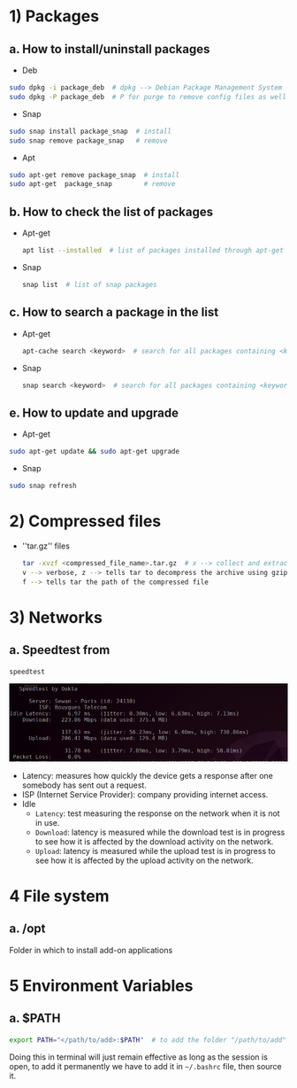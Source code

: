 # 1) Packages
## a. How to install/uninstall packages
- Deb
```bash
sudo dpkg -i package_deb  # dpkg --> Debian Package Management System
sudo dpkg -P package_deb  # P for purge to remove config files as well
```
- Snap
```bash
sudo snap install package_snap  # install
sudo snap remove package_snap   # remove
```
- Apt
```bash
sudo apt-get remove package_snap  # install 
sudo apt-get  package_snap        # remove
```
## b. How to check the list of packages
- Apt-get
    ```bash
    apt list --installed  # list of packages installed through apt-get
    ```
- Snap
    ```bash
    snap list  # list of snap packages
    ```
## c. How to search a package in the list 
- Apt-get
    ```bash
    apt-cache search <keyword>  # search for all packages containing <keyword>
    ```
- Snap
    ```bash
    snap search <keyword>  # search for all packages containing <keyword>
    ```
## e. How to update and upgrade
- Apt-get
```bash
sudo apt-get update && sudo apt-get upgrade  
```
- Snap 
```bash
sudo snap refresh
```
# 2) Compressed files
- ''tar.gz'' files
    ```bash
    tar -xvzf <compressed_file_name>.tar.gz  # x --> collect and extract,
    v --> verbose, z --> tells tar to decompress the archive using gzip,
    f --> tells tar the path of the compressed file
    ```


# 3) Networks
## a. Speedtest from 
```bash
speedtest
```
![speedtest_results.png](./images/speedtest_results.png)
- Latency: measures how quickly the device gets a response after one somebody has sent out a request.
- ISP (Internet Service Provider): company providing internet access.
- Idle
    - ``Latency``: test measuring the response on the network when it is not in use.
    - ``Download``: latency is measured while the download test is in progress to see how it is affected by the download activity on the network.
    - ``Upload``: latency is measured while the upload test is in progress to see how it is affected by the upload activity on the network.

# 4 File system
## a. /opt
Folder in which to install add-on applications

# 5 Environment Variables
## a. $PATH
```bash
export PATH="</path/to/add>:$PATH"  # to add the folder "/path/to/add" to the environment variable $PATH
```
Doing this in terminal will just remain effective as long as the session is open, to add it permanently we have to add it in ``~/.bashrc`` file, then source it.  